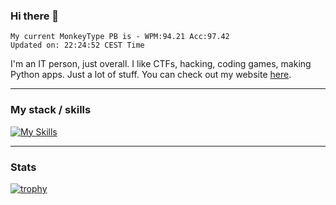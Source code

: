### Hi there 👋
<!-- PB START -->
```
My current MonkeyType PB is - WPM:94.21 Acc:97.42
Updated on: 22:24:52 CEST Time
```
<!-- PB END -->
I'm an IT person, just overall. I like CTFs, hacking, coding games, making Python apps. Just a lot of stuff.
You can check out my website [here](https://skill3472.github.io/).

---
### My stack / skills
[![My Skills](https://skillicons.dev/icons?i=bash,cs,cpp,discord,dotnet,flask,git,github,html,linux,md,obsidian,py,raspberrypi,unity,vscode,windows,wordpress)](https://skillicons.dev)

---
### Stats

[![trophy](https://github-profile-trophy.vercel.app/?username=skill3472&theme=monokai&no-frame=true&no-bg=true)](https://github.com/ryo-ma/github-profile-trophy)
